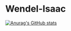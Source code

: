 # Wendel-Isaac

[![Anurag's GitHub stats](https://github-readme-stats.vercel.app/api?username=wendelisc12)](https://github.com/anuraghazra/github-readme-stats)
